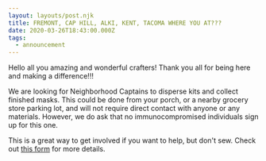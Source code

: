 ```yaml
---
layout: layouts/post.njk
title: FREMONT, CAP HILL, ALKI, KENT, TACOMA WHERE YOU AT???
date: 2020-03-26T18:43:00.000Z
tags:
  - announcement
---
```

Hello all you amazing and wonderful crafters! Thank you all for being here and making a difference!!!

We are looking for Neighborhood Captains to disperse kits and collect finished masks. This could be done from your porch, or a nearby grocery store parking lot, and will not require direct contact with anyone or any materials. However, we do ask that no immunocompromised individuals sign up for this one.

This is a great way to get involved if you want to help, but don't sew. Check out [this form](https://docs.google.com/forms/d/e/1FAIpQLSdVS_CjAbCUGeveTvzdZF1GisuACm2a_ipjLIdo4vs2IziZIA/closedform) for more details.